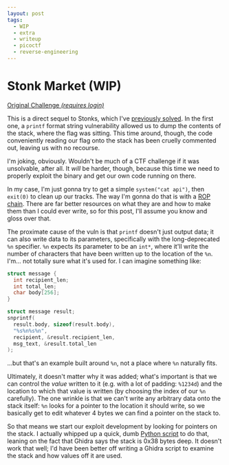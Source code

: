 ```yaml
---
layout: post
tags:
  - WIP
  - extra
  - writeup
  - picoctf
  - reverse-engineering
---
```


# Stonk Market (WIP)

[Original Challenge *(requires login)*](https://play.picoctf.org/practice/challenge/164)

This is a direct sequel to Stonks, which I've [previously solved](/sjqruaw/stonks/).
In the first one, a `printf` format string vulnerability allowed us to dump the contents of the stack, where the flag was sitting.
This time around, though, the code conveniently reading our flag onto the stack has been cruelly commented out, leaving us with no recourse.

I'm joking, obviously.
Wouldn't be much of a CTF challenge if it was unsolvable, after all.
It *will* be harder, though, because this time we need to properly exploit the binary and get our own code running on there.

In my case, I'm just gonna try to get a simple `system("cat api")`, then `exit(0)` to clean up our tracks.
The way I'm gonna do that is with a [ROP chain](https://en.wikipedia.org/wiki/Return-oriented_programming).
There are far better resources on what they are and how to make them than I could ever write, so for this post, I'll assume you know and gloss over that.

The proximate cause of the vuln is that `printf` doesn't just output data; it can also write data to its parameters, specifically with the long-deprecated `%n` specifier.
`%n` expects its parameter to be an `int*`, where it'll write the number of characters that have been written up to the location of the `%n`.
I'm... not totally sure what it's used for.
I can imagine something like:

```c
struct message {
  int recipient_len;
  int total_len;
  char body[256];
}

struct message result;
snprintf(
  result.body, sizeof(result.body),
  "%s%n%s%n",
  recipient, &result.recipient_len,
  msg_text, &result.total_len
);
```

...but that's an example built around `%n`, not a place where `%n` naturally fits.

Ultimately, it doesn't matter why it was added; what's important is that we can control the _value_ written to it (e.g. with a lot of padding: `%1234d`) and the location to which that value is written (by choosing the index of our `%n` carefully).
The one wrinkle is that we can't write any arbitrary data onto the stack itself:
`%n` looks for a pointer to the location it should write, so we basically get to edit whatever 4 bytes we can find a pointer on the stack to.

So that means we start our exploit development by looking for pointers on the stack.
I actually whipped up a quick, dumb [Python script](./investigate.py) to do that, leaning on the fact that Ghidra says the stack is 0x38 bytes deep.
It doesn't work that well; I'd have been better off writing a Ghidra script to examine the stack and how values off it are used.



